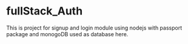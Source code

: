 # fullStack_Auth
This is project for signup and login module using nodejs with passport package and monogoDB used as database here.
